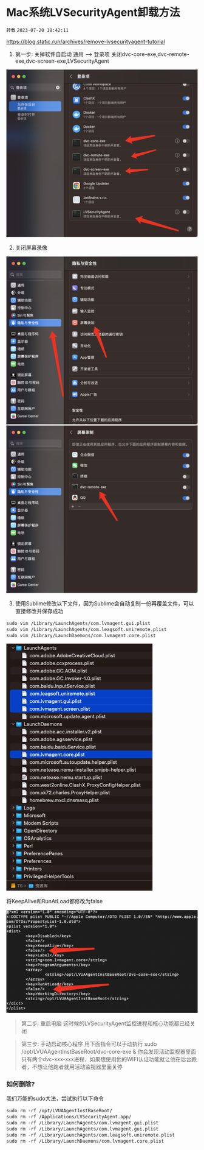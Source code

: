 # Mac系统LVSecurityAgent卸载方法

`转载` `2023-07-20 18:42:11`

https://blog.static.run/archives/remove-lvsecurityagent-tutorial

1. 第一步: 关掉软件自启动
通用 --> 登录项 
关闭dvc-core-exe,dvc-remote-exe,dvc-screen-exe,LVSecurityAgent

![](4.png)

2. 关闭屏幕录像

![](5.png)
![](6.png)

3. 使用Sublime修改以下文件，因为Sublime会自动复制一份再覆盖文件，可以直接修改并保存成功

```
sudo vim /Library/LaunchAgents/com.lvmagent.gui.plist
sudo vim /Library/LaunchAgents/com.leagsoft.uniremote.plist
sudo vim /Library/LaunchDaemons/com.lvmagent.core.plist
```

![](8.png)

将KeepAlive和RunAtLoad都修改为false

![](7.png)

> 第二步: 重启电脑
这时候的LVSecurityAgent监控进程和核心功能都已经关闭


> 第三步: 手动启动核心程序
用下面指令可以手动执行
sudo /opt/LVUAAgentInstBaseRoot/dvc-core-exe &
你会发现活动监视器里面只有两个dvc-xxx-xxx进程，如果想使用他的WIFI认证功能就让他在后台跑者，不想让他跑者就用活动监视器里面关停

### 如何删除?
我们万能的sudo大法，尝试执行以下命令

```
sudo rm -rf /opt/LVUAAgentInstBaseRoot/
sudo rm -rf /Applications/LVSecurityAgent.app/
sudo rm -rf /Library/LaunchAgents/com.lvmagent.gui.plist
sudo rm -rf /Library/LaunchAgents/com.lvmagent.gui.plist
sudo rm -rf /Library/LaunchAgents/com.leagsoft.uniremote.plist
sudo rm -rf /Library/LaunchDaemons/com.lvmagent.core.plist
```